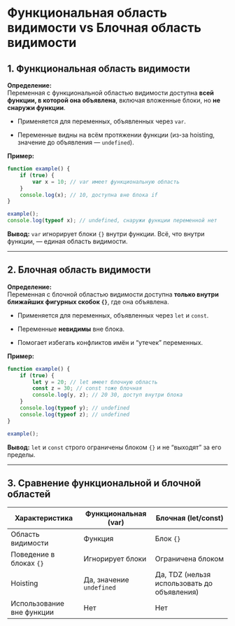 # Функциональная область видимости vs Блочная область видимости

## 1. Функциональная область видимости

**Определение:**  
Переменная с функциональной областью видимости доступна **всей функции, в которой она объявлена**, включая вложенные блоки, но **не снаружи функции**.

- Применяется для переменных, объявленных через `var`.
    
- Переменные видны на всём протяжении функции (из-за hoisting, значение до объявления — `undefined`).
    

**Пример:**

```javascript
function example() {
    if (true) {
        var x = 10; // var имеет функциональную область
    }
    console.log(x); // 10, доступна вне блока if
}

example();
console.log(typeof x); // undefined, снаружи функции переменной нет
```

**Вывод:** `var` игнорирует блоки `{}` внутри функции. Всё, что внутри функции, — единая область видимости.

---

## 2. Блочная область видимости

**Определение:**  
Переменная с блочной областью видимости доступна **только внутри ближайших фигурных скобок `{}`**, где она объявлена.

- Применяется для переменных, объявленных через `let` и `const`.
    
- Переменные **невидимы** вне блока.
    
- Помогает избегать конфликтов имён и “утечек” переменных.
    

**Пример:**

```javascript
function example() {
    if (true) {
        let y = 20; // let имеет блочную область
        const z = 30; // const тоже блочная
        console.log(y, z); // 20 30, доступ внутри блока
    }
    console.log(typeof y); // undefined
    console.log(typeof z); // undefined
}

example();
```

**Вывод:** `let` и `const` строго ограничены блоком `{}` и не “выходят” за его пределы.

---

## 3. Сравнение функциональной и блочной областей

|Характеристика|Функциональная (var)|Блочная (let/const)|
|---|---|---|
|Область видимости|Функция|Блок `{}`|
|Поведение в блоках `{}`|Игнорирует блоки|Ограничена блоком|
|Hoisting|Да, значение `undefined`|Да, TDZ (нельзя использовать до объявления)|
|Использование вне функции|Нет|Нет|

